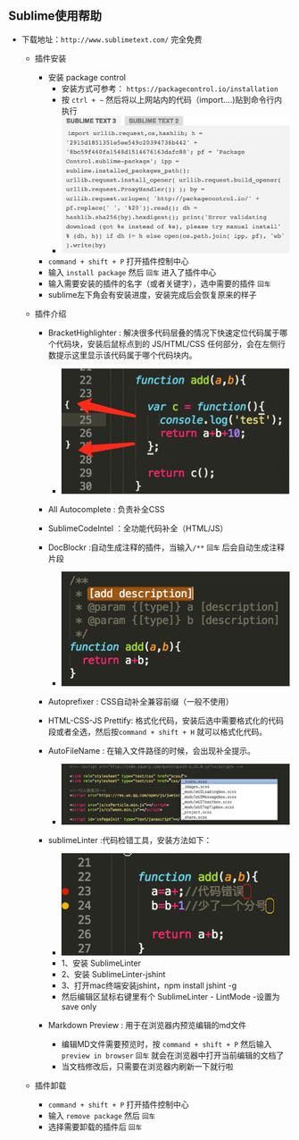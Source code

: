 
## Sublime使用帮助

* 下载地址：`http://www.sublimetext.com/` 完全免费
	* 插件安装
		* 安装 package control
			* 安装方式可参考： `https://packagecontrol.io/installation`
			* 按 `ctrl + ~` 然后将以上网站内的代码（import....)贴到命令行内执行
            * ![](sublime/packagecontrol.png)
		* `command + shift + P` 打开插件控制中心
		* 输入 `install package` 然后 `回车` 进入了插件中心
		* 输入需要安装的插件的名字（或者关键字），选中需要的插件 `回车`
		* sublime左下角会有安装进度，安装完成后会恢复原来的样子
	* 插件介绍
		* BracketHighlighter : 解决很多代码层叠的情况下快速定位代码属于哪个代码块，安装后鼠标点到的 JS/HTML/CSS 任何部分，会在左侧行数提示这里显示该代码属于哪个代码块内。
            * ![](sublime/BracketHighlighter.png)
		* All Autocomplete : 负责补全CSS
		* SublimeCodeIntel ：全功能代码补全（HTML/JS）
		* DocBlockr :自动生成注释的插件，当输入` /** ` `回车` 后会自动生成注释片段
            * ![](sublime/DocBlockr.png)
		* Autoprefixer : CSS自动补全兼容前缀（一般不使用）
		* HTML-CSS-JS Prettify: 格式化代码，安装后选中需要格式化的代码段或者全选，然后按`command + shift + H` 就可以格式化代码。
		* AutoFileName : 在输入文件路径的时候，会出现补全提示。
            * ![](sublime/autoFileName.png)
		* sublimeLinter :代码检错工具，安装方法如下：
			* ![](sublime/sublimeLinter1.png)  
			* 1、安装 SublimeLinter
			* 2、安装 SublimeLinter-jshint
			* 3、打开mac终端安装jshint，npm install jshint -g
			* 然后编辑区鼠标右键里有个 SublimeLinter - LintMode -设置为save only

        * Markdown Preview : 用于在浏览器内预览编辑的md文件
            * 编辑MD文件需要预览时，按 `command + shift + P` 然后输入 `preview in browser` `回车` 就会在浏览器中打开当前编辑的文档了
            * 当文档修改后，只需要在浏览器内刷新一下就行啦
		
	* 插件卸载
		* `command + shift + P` 打开插件控制中心
		* 输入 `remove package` 然后 `回车`
		* 选择需要卸载的插件后 `回车`	  